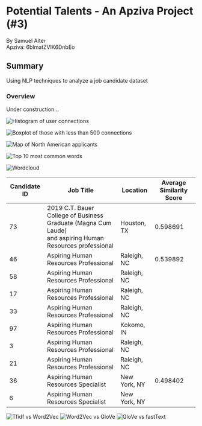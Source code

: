 # Potential Talents - An Apziva Project (#3)
By Samuel Alter  
Apziva: 6bImatZVlK6DnbEo

## Summary<a name='summary'></a>
Using NLP techniques to analyze a job candidate dataset

### Overview

Under construction...

![Histogram of user connections](figures/3_histogram_connections.jpg)

![Boxplot of those with less than 500 connections](figures/3_boxplot_no500.jpg)

![Map of North American applicants](figures/3_map.jpg)

![Top 10 most common words](figures/3_top10words.jpg)

![Wordcloud](figures/3_wordcloud.jpg)

| Candidate ID | Job Title | Location | Average Similarity Score |
|---|---|---|---|
| 73 | 2019 C.T. Bauer College of Business Graduate (Magna Cum Laude)<br>and aspiring Human Resources professional | Houston, TX | 0.598691 |
| 46 | Aspiring Human Resources Professional | Raleigh, NC | 0.539892 |
| 58 | Aspiring Human Resources Professional | Raleigh, NC |  |
| 17 | Aspiring Human Resources Professional | Raleigh, NC |  |
| 33 | Aspiring Human Resources Professional | Raleigh, NC |  |
| 97 | Aspiring Human Resources Professional | Kokomo, IN  |
| 3 | Aspiring Human Resources Professional | Raleigh, NC |  |
| 21 | Aspiring Human Resources Professional | Raleigh, NC |  |
| 36 | Aspiring Human Resources Specialist | New York, NY | 0.498402 |
| 6 | Aspiring Human Resources Specialist | New York, NY |  |

![Tfidf vs Word2Vec](figures/3_positionchange_1to2.jpg)
![Word2Vec vs GloVe](figures/3_positionchange_2to3.jpg)
![GloVe vs fastText](figures/3_positionchange_3to4.jpg)
